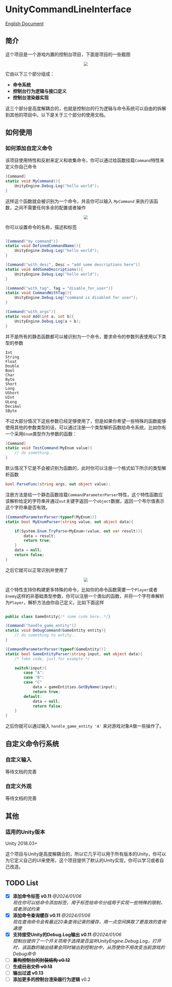 # UnityCommandLineInterface

[English Document](./README.md)

## 简介

这个项目是一个游戏内置的控制台项目，下面是项目的一些截图

<div align=center>
<img src="./Res/屏幕截图 2024-01-04 053723.png" style="zoom:80%" />
</div>

它由以下三个部分组成：

- **命令系统**
- **控制台行为逻辑与接口定义**
- **控制台渲染器实现**

这三个部分是高度解耦合的，也就是控制台的行为逻辑与命令系统可以自由的拆解到其他的项目中。以下是关于三个部分的使用文档。

## 如何使用

### 如何添加自定义命令

该项目使用特性和反射来定义和收集命令，你可以通过给函数挂载`Command`特性来定义你自己命令

```c#
[Command]
static void MyCommand(){
    UnityEngine.Debug.Log("hello world");
}
```

这样这个函数就会被识别为一个命令，并且你可以输入 *`MyCommand`* 来执行该函数，之间不需要任何多余的配置或者操作

<div align=center>
<img src="./Res/usage-part-1.png" style="zoom:80%" />
</div>

你可以设置命令的名称，描述和标签

```c#

[Command("my_command")]
static void DefinedCommandName(){
    UnityEngine.Debug.Log("hello world");
}

[Command("with_desc", Desc = "add some descriptions here")]
static void AddSomeDescriptions(){
    UnityEngine.Debug.Log("hello world");
}

[Command("with_tag", Tag = "disable_for_user")]
static void CommandWithTag(){
    UnityEngine.Debug.Log("command is disabled for user");
}

[Command("with_args")]
static void Add(int a, int b){
    UnityEngine.Debug.Log(a + b);
}

```

并不是所有的静态函数都可以被识别为一个命令，要求命令的参数列表使用以下类型的参数

```
Int
String
Float
Double
Bool
Char
Byte
Short
Long
UShort
UInt
ULong
Decimal
SByte
```

不过大部分情况下这些参数已经足够使用了，但是如果你希望一些特殊的函数能够使用其他的参数类型的话，可以通过注册一个类型解析函数给命令系统，比如你有一个采用`Enum`类型作为参数的函数：

``````c#
[Command]
static void TestCommand(MyEnum value){
	// do something..
}
``````
默认情况下它是不会被识别为函数的，此时你可以注册一个格式如下所示的类型解析函数


``````c#
bool ParseFunc(string args, out object value);
``````

注册方法是给一个静态函数挂载`CommandParameterParser`特性，这个特性函数应该解析给定的字符串并通过`out`关键字返回一个`object`数据，返回一个布尔值表示这个字符串是否有效。


``````c#
[CommandParameterParser(typeof(MyEnum))]
static bool MyEnumParser(string value, out object data){

    if(System.Enum.TryParse<MyEnum>(value, out var result)){
        data = result;
        return true;
    }
    data = null;
    return false;
}
``````

之后它就可以正常识别并使用了

<div align=center>
<img src="./Res/屏幕截图 2024-01-04 064808.png" style="zoom:80%" />
</div>

这个特性支持你构建更多特殊的命令，比如你的命令函数需要一个`Player`或者`Enemy`这样的非基础类型参数，你可以注册一个类似的函数，并将一个字符串解析为`Player`，解析方法由你自己定义，比如下面这样

```c#

public class GameEntity{/* some code here..*/}

[Command("handle_game_entity")]
static void DebugCommand(GameEntity entity){
    // do something to entity..
}

[CommandParameterParser(typeof(GameEntity))]
static bool GameEntityParser(string input, out object data){
    /* fake code, just for example */

    switch(input){
        case "A":
        case "B":
        case "C"
            data = gameEntities.GetByName(input);
            return true;
        default:
            data = null;
            return false;
    }
}

```

之后你就可以通过输入 `handle_game_entity 'A'` 来对游戏对象A做一些操作了。

## 自定义命令行系统

### 自定义输入

等待文档的完善

### 自定义外观

等待文档的完善

## 其他

### 适用的Unity版本

Unity 2018.03+

这个项目与Unity是高度解耦合的，所以它几乎可以用于所有版本的Unity，你可以为它定义自己的UI来使用，这个项目提供了默认的Unity实现，你可以学习或者自己改造。


## TODO List

- [x] **添加命令标签 v0.11** *@2024/01/06*
      <br> *现在你可以给命令添加标签，用于标签给命令分组用于实现一些特殊的限制，或者测试约束*
- [x] **添加命令查询缓存 v0.11** *@2024/01/06*
      <br> *现在查询命令会有最近20条查询记录的缓存，用一点空间换取了更高效的查询速度*
- [x] **支持接受Unity的Debug.Log输出 v0.11** *@2024/01/06*
      <br> *控制台提供了一个开关项用于选择是否监听UnityEngine.Debug.Log，打开时，该函数的输出结果会同时输出到控制台中，从而使你不用改变当前游戏的Debug命令*
- [ ] ~~**重构控制台的封装结构 v0.12**~~
- [ ] ~~**生成日志文件 v0.13**~~
- [ ] **输出过滤 v0.13**
- [ ] **添加更多的控制台渲染器行为逻辑** v0.2